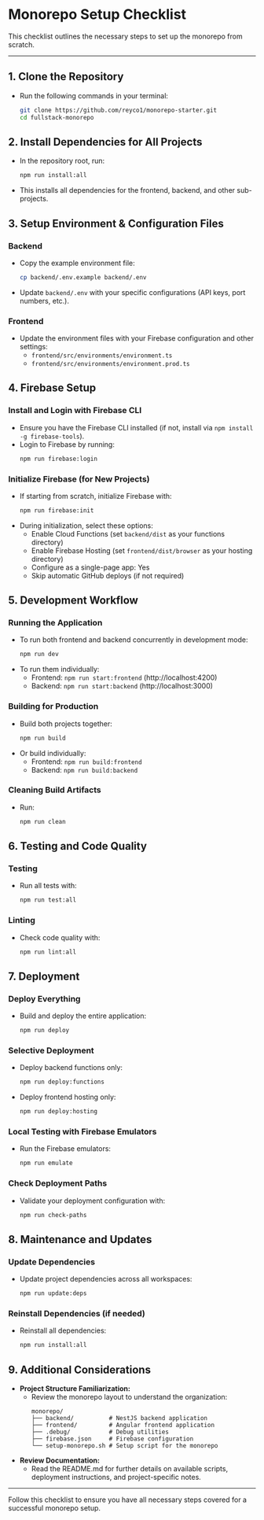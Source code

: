 # Monorepo Setup Checklist

This checklist outlines the necessary steps to set up the monorepo from scratch.

---

## 1. Clone the Repository
- Run the following commands in your terminal:
  ```bash
  git clone https://github.com/reyco1/monorepo-starter.git
  cd fullstack-monorepo
  ```

## 2. Install Dependencies for All Projects
- In the repository root, run:
  ```bash
  npm run install:all
  ```
- This installs all dependencies for the frontend, backend, and other sub-projects.

## 3. Setup Environment & Configuration Files
### Backend
- Copy the example environment file:
  ```bash
  cp backend/.env.example backend/.env
  ```
- Update `backend/.env` with your specific configurations (API keys, port numbers, etc.).

### Frontend
- Update the environment files with your Firebase configuration and other settings:
  - `frontend/src/environments/environment.ts`
  - `frontend/src/environments/environment.prod.ts`

## 4. Firebase Setup
### Install and Login with Firebase CLI
- Ensure you have the Firebase CLI installed (if not, install via `npm install -g firebase-tools`).
- Login to Firebase by running:
  ```bash
  npm run firebase:login
  ```

### Initialize Firebase (for New Projects)
- If starting from scratch, initialize Firebase with:
  ```bash
  npm run firebase:init
  ```
- During initialization, select these options:
  - Enable Cloud Functions (set `backend/dist` as your functions directory)
  - Enable Firebase Hosting (set `frontend/dist/browser` as your hosting directory)
  - Configure as a single-page app: Yes
  - Skip automatic GitHub deploys (if not required)

## 5. Development Workflow
### Running the Application
- To run both frontend and backend concurrently in development mode:
  ```bash
  npm run dev
  ```
- To run them individually:
  - Frontend: `npm run start:frontend` (http://localhost:4200)
  - Backend: `npm run start:backend` (http://localhost:3000)

### Building for Production
- Build both projects together:
  ```bash
  npm run build
  ```
- Or build individually:
  - Frontend: `npm run build:frontend`
  - Backend: `npm run build:backend`

### Cleaning Build Artifacts
- Run:
  ```bash
  npm run clean
  ```

## 6. Testing and Code Quality
### Testing
- Run all tests with:
  ```bash
  npm run test:all
  ```

### Linting
- Check code quality with:
  ```bash
  npm run lint:all
  ```

## 7. Deployment
### Deploy Everything
- Build and deploy the entire application:
  ```bash
  npm run deploy
  ```

### Selective Deployment
- Deploy backend functions only:
  ```bash
  npm run deploy:functions
  ```
- Deploy frontend hosting only:
  ```bash
  npm run deploy:hosting
  ```

### Local Testing with Firebase Emulators
- Run the Firebase emulators:
  ```bash
  npm run emulate
  ```

### Check Deployment Paths
- Validate your deployment configuration with:
  ```bash
  npm run check-paths
  ```

## 8. Maintenance and Updates
### Update Dependencies
- Update project dependencies across all workspaces:
  ```bash
  npm run update:deps
  ```

### Reinstall Dependencies (if needed)
- Reinstall all dependencies:
  ```bash
  npm run install:all
  ```

## 9. Additional Considerations
- **Project Structure Familiarization:**
  - Review the monorepo layout to understand the organization:
    ```
    monorepo/
    ├── backend/          # NestJS backend application
    ├── frontend/         # Angular frontend application
    ├── .debug/           # Debug utilities
    ├── firebase.json     # Firebase configuration
    └── setup-monorepo.sh # Setup script for the monorepo
    ```
- **Review Documentation:**
  - Read the README.md for further details on available scripts, deployment instructions, and project-specific notes.

---

Follow this checklist to ensure you have all necessary steps covered for a successful monorepo setup.